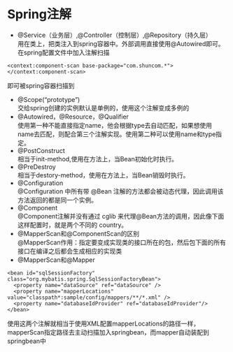 # Spring注解
- @Service（业务层）,@Controller（控制层）,@Repository（持久层）  
用在类上，把类注入到spring容器中。外部调用直接使用@Autowired即可。在spring配置文件中加入注解扫描
```
<context:component-scan base-package="com.shuncom.*"></context:component-scan>
```  
即可被spring容器扫描到
- @Scope(“prototype”)  
交给spring创建的实例默认是单例的，使用这个注解变成多例的
- @Autowired，@Resource，@Qualifier  
使用第一种不能直接指定name，他会根据type去自动匹配，如果想使用name去匹配，则配合第三个注解实现。使用第二种可以使用name和type指定。
- @PostConstruct   
相当于init-method,使用在方法上，当Bean初始化时执行。
- @PreDestroy   
相当于destory-method，使用在方法上，当Bean销毁时执行。
- @Configuration  
@Configuration 中所有带 @Bean 注解的方法都会被动态代理，因此调用该方法返回的都是同一个实例。
- @Component  
@Component注解并没有通过 cglib 来代理@Bean方法的调用，因此像下面这样配置时，就是两个不同的 country。
- @MapperScan和@ComponentScan的区别  
@MapperScan作用：指定要变成实现类的接口所在的包，然后包下面的所有接口在编译之后都会生成相应的实现类  
- @MapperScan和@Mapper  
```
<bean id="sqlSessionFactory" class="org.mybatis.spring.SqlSessionFactoryBean">
  <property name="dataSource" ref="dataSource" />
  <property name="mapperLocations" value="classpath*:sample/config/mappers/**/*.xml" />
  <property name="databaseIdProvider" ref="databaseIdProvider"/>
</bean>
```
使用这两个注解就相当于使用XML配置mapperLocations的路径一样，mapperScan指定路径去主动扫描加入springbean，而mapper自动装配到springbean中

